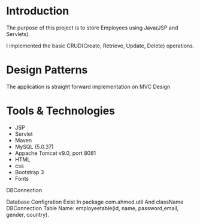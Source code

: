 Introduction
======================

The purpose of this project is to store Employees using Java(JSP and Servlets). 

I implemented the basic CRUD(Create, Retrieve, Update, Delete) operations.

Design Patterns
===================

The application is straight forward implementation on MVC Design 

Tools & Technologies 
====================
-  JSP
- Servlet
- Maven
- MySQL (5.0.37)
- Appache Tomcat v9.0, port 8081
- HTML
- css
- Bootstrap 3
- Fonts



DBConnection

Database Configration Exist In package com.ahmed.util And className DBConnection
Table Name: employeetable(id, name, password,email, gender, country).
